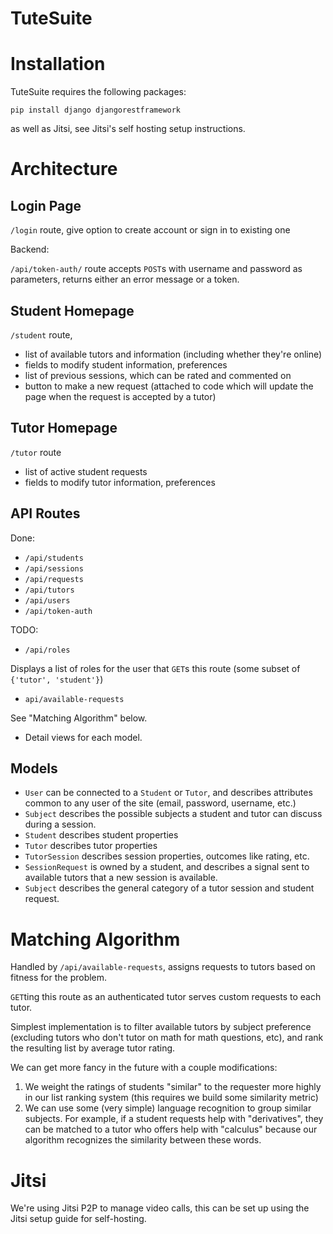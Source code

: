 # TuteSuite

# Installation
TuteSuite requires the following packages:

`pip install django djangorestframework`

as well as Jitsi, see Jitsi's self hosting setup instructions.

# Architecture

## Login Page
`/login` route, give option to create account or sign in to existing one

Backend:

`/api/token-auth/` route accepts `POST`s with username and password as parameters, 
returns either an error message or a token.

## Student Homepage
`/student` route, 

* list of available tutors and information (including whether they're online)
* fields to modify student information, preferences
* list of previous sessions, which can be rated and commented on
* button to make a new request (attached to code which will update the page when the request is accepted by a tutor)

## Tutor Homepage
`/tutor` route

* list of active student requests
* fields to modify tutor information, preferences

## API Routes

Done:
* `/api/students`
* `/api/sessions`
* `/api/requests`
* `/api/tutors`
* `/api/users`
* `/api/token-auth`

TODO:
* `/api/roles`

Displays a list of roles for the user that `GET`s this route (some subset of `{'tutor', 'student'}`)

* `api/available-requests`

See "Matching Algorithm" below.

* Detail views for each model.

## Models
* `User` can be connected to a `Student` or `Tutor`, and describes attributes common to any user of the site (email, password, username, etc.)
* `Subject` describes the possible subjects a student and tutor can discuss during a session.
* `Student` describes student properties
* `Tutor` describes tutor properties
* `TutorSession` describes session properties, outcomes like rating, etc.
* `SessionRequest` is owned by a student, and describes a signal sent to available tutors that a new session is available.
* `Subject` describes the general category of a tutor session and student request.

# Matching Algorithm
Handled by `/api/available-requests`, assigns requests to tutors based on fitness for the problem.

`GET`ting this route as an authenticated tutor serves custom requests to each tutor.

Simplest implementation is to filter available tutors by subject preference (excluding tutors who don't tutor on math for math questions, etc), and rank the resulting list by average tutor rating. 

We can get more fancy in the future with a couple modifications:
1. We weight the ratings of students "similar" to the requester more highly in our list ranking system (this requires we build some similarity metric)
2. We can use some (very simple) language recognition to group similar subjects. For example, if a student requests help with "derivatives", they can be matched to a tutor who offers help with "calculus" because our algorithm recognizes the similarity between these words.

# Jitsi

We're using Jitsi P2P to manage video calls, this can be set up using the Jitsi setup guide for self-hosting.

